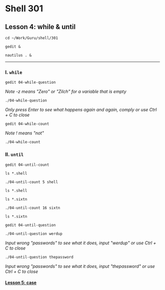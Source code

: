 # Shell 301
## Lesson 4: while & until

`cd ~/Work/Guru/shell/301`

`gedit &`

`nautilus . &`
___

### I. `while`

`gedit 04-while-question`

*Note -z means "Zero" or "Zilch" for a variable that is empty*

`./04-while-question`

*Only press Enter to see what happens again and again, comply or use Ctrl + C to close*

`gedit 04-while-count`

*Note ! means "not"*

`./04-while-count`

### II. `until`

`gedit 04-until-count`

`ls *.shell`

`./04-until-count 5 shell`

`ls *.shell`

`ls *.sixtn`

`./04-until-count 16 sixtn`

`ls *.sixtn`

`gedit 04-until-question`

`./04-until-question werdup`

*Input wrong "passwords" to see what it does, input "werdup" or use Ctrl + C to close*

`./04-until-question thepassword`

*Input wrong "passwords" to see what it does, input "thepassword" or use Ctrl + C to close*

#### [Lesson 5: case](https://github.com/inkVerb/guru/blob/master/301-shell/Lesson-05.md)
